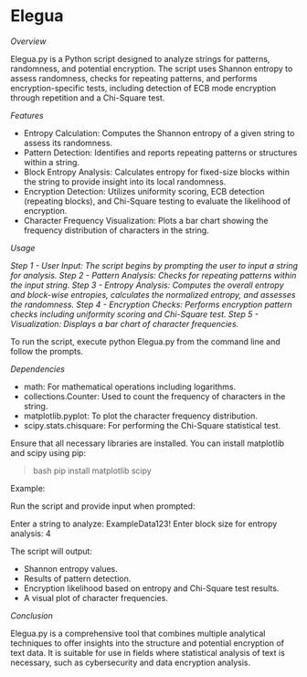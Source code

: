 # Elegua

*Overview*

Elegua.py is a Python script designed to analyze strings for patterns, randomness, and potential encryption. The script uses Shannon entropy to assess randomness, checks for repeating patterns, and performs encryption-specific tests, including detection of ECB mode encryption through repetition and a Chi-Square test.

*Features*

 - Entropy Calculation: Computes the Shannon entropy of a given string to assess its randomness.
 - Pattern Detection: Identifies and reports repeating patterns or structures within a string.
 - Block Entropy Analysis: Calculates entropy for fixed-size blocks within the string to provide insight into its local randomness.
 - Encryption Detection: Utilizes uniformity scoring, ECB detection (repeating blocks), and Chi-Square testing to evaluate the likelihood of encryption.
 - Character Frequency Visualization: Plots a bar chart showing the frequency distribution of characters in the  string.

*Usage*

 *Step 1 - User Input: The script begins by prompting the user to input a string for analysis.*
 *Step 2 - Pattern Analysis: Checks for repeating patterns within the input string.*
 *Step 3 - Entropy Analysis: Computes the overall entropy and block-wise entropies, calculates the normalized entropy, and assesses the randomness.*
 *Step 4 - Encryption Checks: Performs encryption pattern checks including uniformity scoring and Chi-Square test.*
 *Step 5 - Visualization: Displays a bar chart of character frequencies.*

To run the script, execute python Elegua.py from the command line and follow the prompts.

*Dependencies*

 - math: For mathematical operations including logarithms.
 - collections.Counter: Used to count the frequency of characters in the string.
 - matplotlib.pyplot: To plot the character frequency distribution.
 - scipy.stats.chisquare: For performing the Chi-Square statistical test.

Ensure that all necessary libraries are installed. You can install matplotlib and scipy using pip:

> bash pip install matplotlib scipy

Example:

Run the script and provide input when prompted:

Enter a string to analyze: ExampleData123! Enter block size for entropy analysis: 4

The script will output:

 - Shannon entropy values.
 - Results of pattern detection.
 - Encryption likelihood based on entropy and Chi-Square test results.
 - A visual plot of character frequencies.

*Conclusion*

Elegua.py is a comprehensive tool that combines multiple analytical techniques to offer insights into the structure and potential encryption of text data. It is suitable for use in fields where statistical analysis of text is necessary, such as cybersecurity and data encryption analysis.
